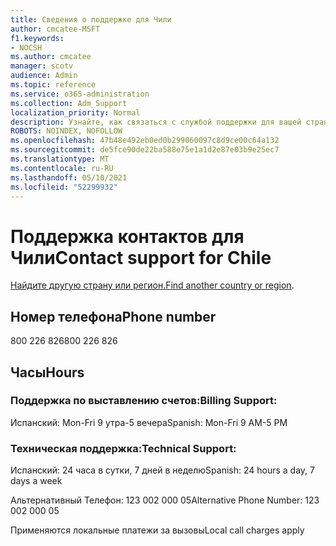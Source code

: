 ```yaml
---
title: Сведения о поддержке для Чили
author: cmcatee-MSFT
f1.keywords:
- NOCSH
ms.author: cmcatee
manager: scotv
audience: Admin
ms.topic: reference
ms.service: o365-administration
ms.collection: Adm_Support
localization_priority: Normal
description: Узнайте, как связаться с службой поддержки для вашей страны или региона.
ROBOTS: NOINDEX, NOFOLLOW
ms.openlocfilehash: 47b48e492eb0ed0b299060097c8d9ce00c64a132
ms.sourcegitcommit: de5fce90de22ba588e75e1a1d2e87e03b9e25ec7
ms.translationtype: MT
ms.contentlocale: ru-RU
ms.lasthandoff: 05/10/2021
ms.locfileid: "52299932"
---
```

# <a name="contact-support-for-chile"></a><span data-ttu-id="09f01-103">Поддержка контактов для Чили</span><span class="sxs-lookup"><span data-stu-id="09f01-103">Contact support for Chile</span></span>

<span data-ttu-id="09f01-104">[Найдите другую страну или регион.](../../business-video/get-help-support.md)</span><span class="sxs-lookup"><span data-stu-id="09f01-104">[Find another country or region](../../business-video/get-help-support.md).</span></span>

## <a name="phone-number"></a><span data-ttu-id="09f01-105">Номер телефона</span><span class="sxs-lookup"><span data-stu-id="09f01-105">Phone number</span></span>
<span data-ttu-id="09f01-106">800 226 826</span><span class="sxs-lookup"><span data-stu-id="09f01-106">800 226 826</span></span>

## <a name="hours"></a><span data-ttu-id="09f01-107">Часы</span><span class="sxs-lookup"><span data-stu-id="09f01-107">Hours</span></span>
### <a name="billing-support"></a><span data-ttu-id="09f01-108">Поддержка по выставлению счетов:</span><span class="sxs-lookup"><span data-stu-id="09f01-108">Billing Support:</span></span>

<span data-ttu-id="09f01-109">Испанский: Mon-Fri 9 утра-5 вечера</span><span class="sxs-lookup"><span data-stu-id="09f01-109">Spanish: Mon-Fri 9 AM-5 PM</span></span>

### <a name="technical-support"></a><span data-ttu-id="09f01-110">Техническая поддержка:</span><span class="sxs-lookup"><span data-stu-id="09f01-110">Technical Support:</span></span>

<span data-ttu-id="09f01-111">Испанский: 24 часа в сутки, 7 дней в неделю</span><span class="sxs-lookup"><span data-stu-id="09f01-111">Spanish: 24 hours a day, 7 days a week</span></span>

<span data-ttu-id="09f01-112">Альтернативный Телефон: 123 002 000 05</span><span class="sxs-lookup"><span data-stu-id="09f01-112">Alternative Phone Number: 123 002 000 05</span></span>

<span data-ttu-id="09f01-113">Применяются локальные платежи за вызовы</span><span class="sxs-lookup"><span data-stu-id="09f01-113">Local call charges apply</span></span>
